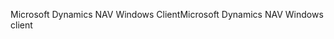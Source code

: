 <span data-ttu-id="55d8a-101">Microsoft Dynamics NAV Windows Client</span><span class="sxs-lookup"><span data-stu-id="55d8a-101">Microsoft Dynamics NAV Windows client</span></span>
